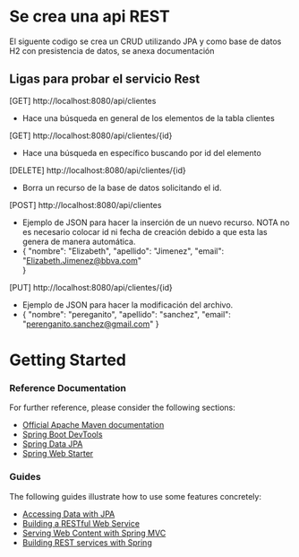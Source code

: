 # Se crea una api REST 
El siguente codigo se crea un CRUD utilizando JPA y como base de datos H2 con presistencia de datos, se anexa documentación

 ## Ligas para probar el servicio Rest 

[GET] http://localhost:8080/api/clientes
 * Hace una búsqueda en general de los elementos de la tabla clientes
 
[GET] http://localhost:8080/api/clientes/{id}
 * Hace una búsqueda en específico buscando por id del elemento 
 
[DELETE] http://localhost:8080/api/clientes/{id}
 * Borra un recurso de la base de datos solicitando el id.
 
[POST] http://localhost:8080/api/clientes
 * Ejemplo de JSON para hacer la inserción de un nuevo recurso. NOTA no es necesario colocar id ni fecha de creación debido a que esta las genera de manera automática.
  * {
    "nombre": "Elizabeth",
    "apellido": "Jimenez",
    "email": "Elizabeth.Jimenez@bbva.com"  
  }
  
[PUT] http://localhost:8080/api/clientes/{id}
  * Ejemplo de JSON para hacer la modificación del archivo.
   * {
    "nombre": "pereganito",
    "apellido": "sanchez",
    "email": "perenganito.sanchez@gmail.com" }

# Getting Started

### Reference Documentation
For further reference, please consider the following sections:

* [Official Apache Maven documentation](https://maven.apache.org/guides/index.html)
* [Spring Boot DevTools](https://docs.spring.io/spring-boot/docs/{bootVersion}/reference/htmlsingle/#using-boot-devtools)
* [Spring Data JPA](https://docs.spring.io/spring-boot/docs/{bootVersion}/reference/htmlsingle/#boot-features-jpa-and-spring-data)
* [Spring Web Starter](https://docs.spring.io/spring-boot/docs/{bootVersion}/reference/htmlsingle/#boot-features-developing-web-applications)

### Guides
The following guides illustrate how to use some features concretely:

* [Accessing Data with JPA](https://spring.io/guides/gs/accessing-data-jpa/)
* [Building a RESTful Web Service](https://spring.io/guides/gs/rest-service/)
* [Serving Web Content with Spring MVC](https://spring.io/guides/gs/serving-web-content/)
* [Building REST services with Spring](https://spring.io/guides/tutorials/bookmarks/)

